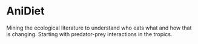 # AniDiet

Mining the ecological literature to understand who eats what and how that is changing. Starting with predator-prey interactions in the tropics.
